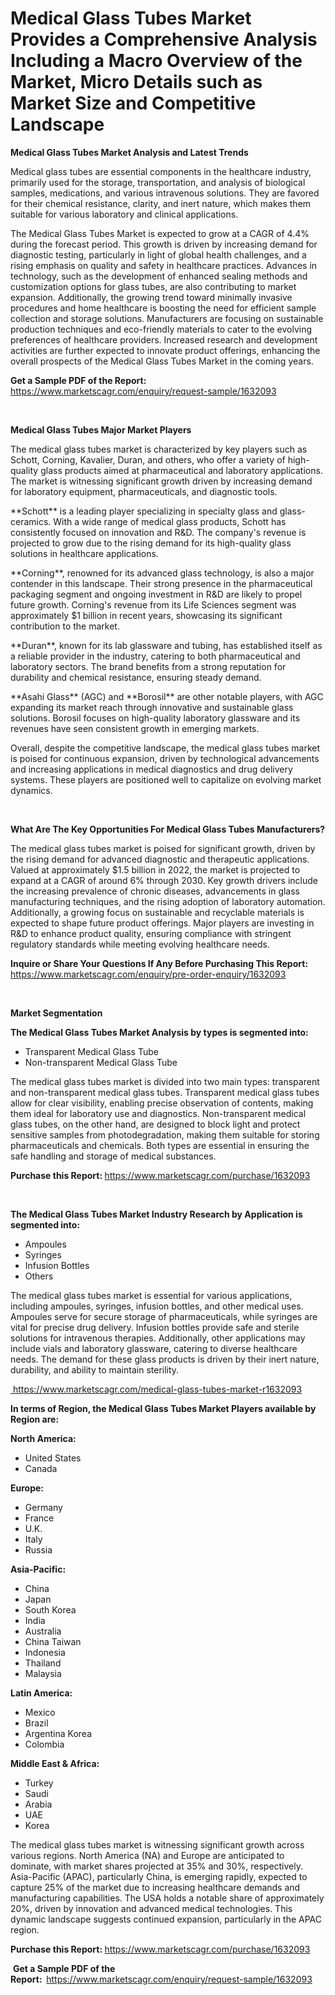 <p><h1>Medical Glass Tubes Market Provides a Comprehensive Analysis Including a Macro Overview of the Market, Micro Details such as Market Size and Competitive Landscape</h1></p><p><strong>Medical Glass Tubes Market Analysis and Latest Trends</strong></p>
<p><p>Medical glass tubes are essential components in the healthcare industry, primarily used for the storage, transportation, and analysis of biological samples, medications, and various intravenous solutions. They are favored for their chemical resistance, clarity, and inert nature, which makes them suitable for various laboratory and clinical applications.</p><p>The Medical Glass Tubes Market is expected to grow at a CAGR of 4.4% during the forecast period. This growth is driven by increasing demand for diagnostic testing, particularly in light of global health challenges, and a rising emphasis on quality and safety in healthcare practices. Advances in technology, such as the development of enhanced sealing methods and customization options for glass tubes, are also contributing to market expansion. Additionally, the growing trend toward minimally invasive procedures and home healthcare is boosting the need for efficient sample collection and storage solutions. Manufacturers are focusing on sustainable production techniques and eco-friendly materials to cater to the evolving preferences of healthcare providers. Increased research and development activities are further expected to innovate product offerings, enhancing the overall prospects of the Medical Glass Tubes Market in the coming years.</p></p>
<p><strong>Get a Sample PDF of the Report:&nbsp;</strong> <a href="https://www.marketscagr.com/enquiry/request-sample/1632093?utm_campaign=2110&utm_medium=2&utm_source=Github&utm_content=ia&utm_term=13042025&utm_id=medical-glass-tubes">https://www.marketscagr.com/enquiry/request-sample/1632093</a></p>
<p>&nbsp;</p>
<p><strong>Medical Glass Tubes Major Market Players</strong></p>
<p><p>The medical glass tubes market is characterized by key players such as Schott, Corning, Kavalier, Duran, and others, who offer a variety of high-quality glass products aimed at pharmaceutical and laboratory applications. The market is witnessing significant growth driven by increasing demand for laboratory equipment, pharmaceuticals, and diagnostic tools.</p><p>**Schott** is a leading player specializing in specialty glass and glass-ceramics. With a wide range of medical glass products, Schott has consistently focused on innovation and R&D. The company's revenue is projected to grow due to the rising demand for its high-quality glass solutions in healthcare applications.</p><p>**Corning**, renowned for its advanced glass technology, is also a major contender in this landscape. Their strong presence in the pharmaceutical packaging segment and ongoing investment in R&D are likely to propel future growth. Corning's revenue from its Life Sciences segment was approximately $1 billion in recent years, showcasing its significant contribution to the market.</p><p>**Duran**, known for its lab glassware and tubing, has established itself as a reliable provider in the industry, catering to both pharmaceutical and laboratory sectors. The brand benefits from a strong reputation for durability and chemical resistance, ensuring steady demand. </p><p>**Asahi Glass** (AGC) and **Borosil** are other notable players, with AGC expanding its market reach through innovative and sustainable glass solutions. Borosil focuses on high-quality laboratory glassware and its revenues have seen consistent growth in emerging markets.</p><p>Overall, despite the competitive landscape, the medical glass tubes market is poised for continuous expansion, driven by technological advancements and increasing applications in medical diagnostics and drug delivery systems. These players are positioned well to capitalize on evolving market dynamics.</p></p>
<p>&nbsp;</p>
<p><strong>What Are The Key Opportunities For Medical Glass Tubes Manufacturers?</strong></p>
<p><p>The medical glass tubes market is poised for significant growth, driven by the rising demand for advanced diagnostic and therapeutic applications. Valued at approximately $1.5 billion in 2022, the market is projected to expand at a CAGR of around 6% through 2030. Key growth drivers include the increasing prevalence of chronic diseases, advancements in glass manufacturing techniques, and the rising adoption of laboratory automation. Additionally, a growing focus on sustainable and recyclable materials is expected to shape future product offerings. Major players are investing in R&D to enhance product quality, ensuring compliance with stringent regulatory standards while meeting evolving healthcare needs.</p></p>
<p><strong>Inquire or Share Your Questions If Any Before Purchasing This Report:</strong> <a href="https://www.marketscagr.com/enquiry/pre-order-enquiry/1632093?utm_campaign=2110&utm_medium=2&utm_source=Github&utm_content=ia&utm_term=13042025&utm_id=medical-glass-tubes">https://www.marketscagr.com/enquiry/pre-order-enquiry/1632093</a></p>
<p>&nbsp;</p>
<p><strong>Market Segmentation</strong></p>
<p><strong>The Medical Glass Tubes Market Analysis by types is segmented into:</strong></p>
<p><ul><li>Transparent Medical Glass Tube</li><li>Non-transparent Medical Glass Tube</li></ul></p>
<p><p>The medical glass tubes market is divided into two main types: transparent and non-transparent medical glass tubes. Transparent medical glass tubes allow for clear visibility, enabling precise observation of contents, making them ideal for laboratory use and diagnostics. Non-transparent medical glass tubes, on the other hand, are designed to block light and protect sensitive samples from photodegradation, making them suitable for storing pharmaceuticals and chemicals. Both types are essential in ensuring the safe handling and storage of medical substances.</p></p>
<p><strong>Purchase this Report:&nbsp;</strong><a href="https://www.marketscagr.com/purchase/1632093?utm_campaign=2110&utm_medium=2&utm_source=Github&utm_content=ia&utm_term=13042025&utm_id=medical-glass-tubes">https://www.marketscagr.com/purchase/1632093</a></p>
<p>&nbsp;</p>
<p><strong>The Medical Glass Tubes Market Industry Research by Application is segmented into:</strong></p>
<p><ul><li>Ampoules</li><li>Syringes</li><li>Infusion Bottles</li><li>Others</li></ul></p>
<p><p>The medical glass tubes market is essential for various applications, including ampoules, syringes, infusion bottles, and other medical uses. Ampoules serve for secure storage of pharmaceuticals, while syringes are vital for precise drug delivery. Infusion bottles provide safe and sterile solutions for intravenous therapies. Additionally, other applications may include vials and laboratory glassware, catering to diverse healthcare needs. The demand for these glass products is driven by their inert nature, durability, and ability to maintain sterility.</p></p>
<p><a href="https://www.marketscagr.com/medical-glass-tubes-market-r1632093?utm_campaign=2110&utm_medium=2&utm_source=Github&utm_content=ia&utm_term=13042025&utm_id=medical-glass-tubes">&nbsp;https://www.marketscagr.com/medical-glass-tubes-market-r1632093</a></p>
<p><strong>In terms of Region, the Medical Glass Tubes Market Players available by Region are:</strong></p>
<p>
    <p> <strong> North America: </strong>
        <ul>
            <li>United States</li>
            <li>Canada</li>
        </ul>
        </p> 
    <p> <strong> Europe: </strong>
        <ul>
            <li>Germany</li>
            <li>France</li>
            <li>U.K.</li>
            <li>Italy</li>
            <li>Russia</li>
        </ul>
        </p> 
    <p> <strong> Asia-Pacific: </strong>
        <ul>
            <li>China</li>
            <li>Japan</li>
            <li>South Korea</li>
            <li>India</li>
            <li>Australia</li>
            <li>China Taiwan</li>
            <li>Indonesia</li>
            <li>Thailand</li>
            <li>Malaysia</li>
        </ul>
        </p> 
    <p> <strong> Latin America: </strong>
        <ul>
            <li>Mexico</li>
            <li>Brazil</li>
            <li>Argentina Korea</li>
            <li>Colombia</li>
        </ul>
        </p> 
    <p> <strong> Middle East & Africa: </strong>
        <ul>
            <li>Turkey</li>
            <li>Saudi</li>
            <li>Arabia</li>
            <li>UAE</li>
            <li>Korea</li>
        </ul>
    </p>
    </p>
<p><p>The medical glass tubes market is witnessing significant growth across various regions. North America (NA) and Europe are anticipated to dominate, with market shares projected at 35% and 30%, respectively. Asia-Pacific (APAC), particularly China, is emerging rapidly, expected to capture 25% of the market due to increasing healthcare demands and manufacturing capabilities. The USA holds a notable share of approximately 20%, driven by innovation and advanced medical technologies. This dynamic landscape suggests continued expansion, particularly in the APAC region.</p></p>
<p><strong>Purchase this Report: </strong><a href="https://www.marketscagr.com/purchase/1632093?utm_campaign=2110&utm_medium=2&utm_source=Github&utm_content=ia&utm_term=13042025&utm_id=medical-glass-tubes">https://www.marketscagr.com/purchase/1632093</a></p>
<p>&nbsp;<strong>Get a Sample PDF of the Report:&nbsp;&nbsp;</strong><a href="https://www.marketscagr.com/enquiry/request-sample/1632093?utm_campaign=2110&utm_medium=2&utm_source=Github&utm_content=ia&utm_term=13042025&utm_id=medical-glass-tubes">https://www.marketscagr.com/enquiry/request-sample/1632093</a></p>
<p><strong></strong></p>
<p><p></p><p></p><p></p></p>